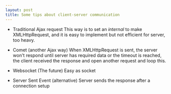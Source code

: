 ```yaml
---
layout: post
title: Some tips about client-server communication
---
```


* Traditional Ajax request
This way is to set an _internal_ to make XMLHttpRequest, and it is easy to implement but not efficient for server, too heavy.

* Comet (another Ajax way)
When XMLHttpRequest is sent, the server won't respond until server has required data or the timeout is reached, the client received the response and open another request and loop this.

* Websocket (The future)
Easy as socket

* Server Sent Event (alternative)
Server sends the response after a connection setup